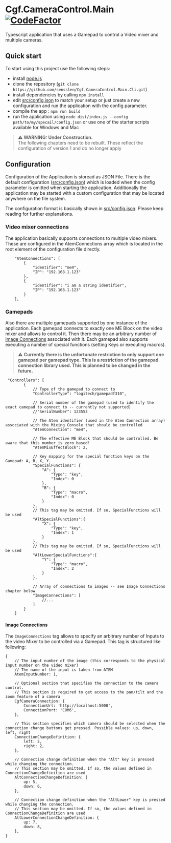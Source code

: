 # Cgf.CameraControl.Main [![CodeFactor](https://www.codefactor.io/repository/github/sensslen/cgf.cameracontrol.main.cli/badge)](https://www.codefactor.io/repository/github/sensslen/cgf.cameracontrol.main.cli)

Typescript application that uses a Gamepad to control a Video mixer and multiple cameras.

## Quick start

To start using this project use the following steps:

-   install [node.js](https://nodejs.org/en/)
-   clone the repository (`git clone https://github.com/sensslen/Cgf.CameraControl.Main.Cli.git`)
-   install dependencies by calling `npm install`
-   edit [src/config.json](./src/config.json) to match your setup or just create a new configuration and run the application with the config parameter.
-   compile the app : `npm run build`
-   run the application using `node dist/index.js --config path/to/my/specail/config.json` or use one of the starter scripts available for Windows and Mac

> **⚠ WARNING: Under Construction.**  
> The following chapters need to be rebuilt. These reflect the configuration of version 1 and do no longer apply
## Configuration

Configuration of the Application is storead as JSON File. There is the default configuration ([src/config.json](./src/config.json)) which is loaded when the config parameter is omitted when starting the application. Additionally the application may be started with a custom configuration that may be located anywhere on the file system.

The configuration format is basically shown in [src/config.json](./src/config.json). Please keep reading for further explanations.

### Video mixer connections

The application basically supports connections to multiple video mixers. These are configured in the AtemConnections array which is located in the root element of the configuration file directly.

```json5
    "AtemConnections": [
        {
            "identifier": "me4",
            "IP": "192.168.1.123"
        },
        {
            "identifier": "i am a string identifier",
            "IP": "192.168.1.123"
        }
    ],
```

### Gamepads

Also there are multiple gamepads supported by one instance of the application. Each gamepad connects to exactly one ME Block on the video mixer and allows to control it. Then there may be an arbitrary number of [Image Connections](#image_connections) associated with it. Each gamepad also supports executing a number of special functions (setting Keys or executing macros).

> :warning: **Currently there is the unfortunate restriction to only support one gamepad per gamepad type. This is a restriction of the gamepad connection library used. This is planned to be changed in the future.**

```json5
 "Controllers": [
        {
            // Type of the gamepad to connect to
            "ControllerType": "logitech/gamepadf310",

            // Serial number of the gamepad (used to identify the exact camepad to connect to -- currently not supported)
            //"SerialNumber": 123553

            // The Atem identifier (used in the Atem Connection array) associated with the Mixing Console that should be controlled
            "AtemConnection": "me4",

            // The effective ME Block that should be controlled. Be aware that this number is zero based!
            "AtemMixEffectBlock": 2,

            // Key mapping for the special function keys on the Gamepad: A, B, X, Y.
            "SpecialFunctions": {
                "A": {
                    "Type": "key",
                    "Index": 0
                },
                "B": {
                    "Type": "macro",
                    "Index": 0
                }
            },
            // This tag may be omitted. If so, SpecialFunctions will be used
            "AltSpecialFunctions":{
                "X": {
                    "Type": "key",
                    "Index": 1
                }
            },
            // This tag may be omitted. If so, SpecialFunctions will be used
            "AltLowerSpecialFunctions":{
                "Y": {
                    "Type": "macro",
                    "Index": 2
                }
            },

            // Array of connections to images -- see Image Connections chapter below
            "ImageConnections": [
                //...
            ]
        }
    ]
```

#### <a name="image_connections"></a>Image Connections

The `ImageConnections` tag allows to specify an arbitrary number of Inputs to the video Mixer to be controlled via a Gamepad. This tag is structured like following:

```json5
{
    // The input number of the image (this corresponds to the physical input number on the video mixer)
    // The name of the input is taken from ATEM
    AtemInputNumber: 1,

    // Optional section that specifies the connection to the camera control.
    // This section is required to get access to the pan/tilt and the zoom feature of a camera
    CgfCameraConnection: {
        ConnectionUrl: 'http://localhost:5000',
        ConnectionPort: 'COM6',
    },

    // This section specifies which camera should be selected when the connection change buttons get pressed. Possible values: up, down, left, right
    ConnectionChangeDefinition: {
        left: 2,
        right: 2,
    },

    // Connection change definition when the "Alt" key is pressed while changing the connection.
    // This section may be omitted. If so, the values defined in ConnectionChangeDefinition are used
    AltConnectionChangeDefinition: {
        up: 5,
        down: 6,
    },

    // Connection change definition when the "AltLower" key is pressed while changing the connection.
    // This section may be omitted. If so, the values defined in ConnectionChangeDefinition are used
    AltLowerConnectionChangeDefinition: {
        up: 7,
        down: 8,
    },
}
```
